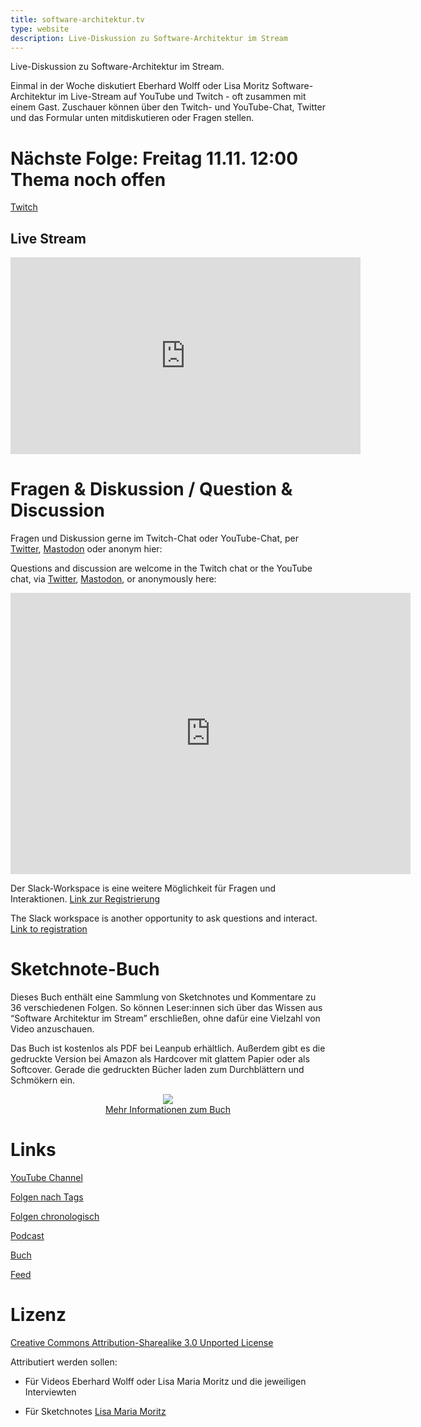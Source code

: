 ```yaml
---
title: software-architektur.tv
type: website
description: Live-Diskussion zu Software-Architektur im Stream
---
```


Live-Diskussion zu Software-Architektur im Stream. 

Einmal in der Woche diskutiert Eberhard Wolff oder Lisa Moritz
Software-Architektur im
Live-Stream auf YouTube und Twitch - oft zusammen mit einem
Gast. Zuschauer können über den Twitch- und YouTube-Chat, Twitter und
das Formular unten mitdiskutieren oder Fragen
stellen. 
 
# Nächste Folge: Freitag 11.11. 12:00 Thema noch offen

[Twitch](https://www.twitch.tv/ebrwolff)

<!-- [Add to calendar](appointment.ics) -->
<!-- [Zum Kalendar hinzufügen](termin.ics) -->

## Live Stream

<center>

<div class="embed-container"> <iframe width="560" height="315"
src="https://www.youtube-nocookie.com/embed/Oc4X7AZpJgA"
frameborder="0" allow="accelerometer; autoplay; clipboard-write;
encrypted-media; gyroscope; picture-in-picture fullscreen"
></iframe> </div>
</center>

<!-- In diesem Stream sieht und hört man Eberhard und Aminata. -->

<!-- ## Live Sketchnoting -->

<!-- <center> -->
<!-- <div aclass="embed-container"> <iframe width="560" height="315" -->
<!-- src="https://www.youtube-nocookie.com/embed/ORKaR3LqkGg" -->
<!-- frameborder="0" allow="accelerometer; autoplay; clipboard-write; -->
<!-- encrypted-media; gyroscope; picture-in-picture" -->
<!-- allowfullscreen></iframe> </div> -->
<!-- </center> -->

<!-- In diesem Stream mal Lisa Sketchnotes und man hört Eberhard und -->
<!-- Adminata dazu. -->

# Fragen & Diskussion  / Question & Discussion

Fragen und Diskussion gerne im Twitch-Chat oder YouTube-Chat, per
[Twitter](https://twitter.com/ewolff),
[Mastodon](https://mastodon.social/web/@ewolff) oder anonym
hier:

Questions and discussion are welcome in the Twitch chat or the
YouTube chat, via [Twitter](https://twitter.com/ewolff),
[Mastodon](https://mastodon.social/web/@ewolff), or
anonymously here:

<div class="embed-container">
<div class="ratio4x3">
<iframe
src="https://docs.google.com/forms/d/e/1FAIpQLSf0xIZkNG_wRJ0IiobVcO3Z-q3dQMcwYTww0wgiWCupZCKM4A/viewform?embedded=true"
width="640" height="450" frameborder="0" marginheight="0"
marginwidth="0">Loading…</iframe>
</div>
</div>

Der Slack-Workspace is eine weitere Möglichkeit für Fragen und
Interaktionen. [Link zur Registrierung](https://join.slack.com/t/softwarearchi-z7a7941/shared_invite/zt-1is9gyson-a2bb_9TsgKu_lLK68SXAsg)

The Slack workspace is another opportunity to ask questions and
interact. [Link to registration](https://join.slack.com/t/softwarearchi-z7a7941/shared_invite/zt-1is9gyson-a2bb_9TsgKu_lLK68SXAsg)


# Sketchnote-Buch

Dieses Buch enthält eine Sammlung von Sketchnotes und Kommentare zu 36
verschiedenen Folgen. So können Leser:innen sich über das Wissen aus
“Software Architektur im Stream” erschließen, ohne dafür eine Vielzahl
von Video anzuschauen.

Das Buch ist kostenlos als PDF bei Leanpub erhältlich. Außerdem gibt
es die gedruckte Version bei Amazon als Hardcover mit glattem Papier
oder als Softcover. Gerade die gedruckten Bücher laden zum
Durchblättern und Schmökern ein. 

<center>

<a href="sketchnote-buch"> <img
src="sketchnote-buch.jpg" /> <br /> Mehr Informationen zum Buch</a>

</center>

# Links

[YouTube Channel](https://www.youtube.com/user/ewolff/)

[Folgen nach Tags](tags.html)

[Folgen chronologisch](chronologisch.html)

[Podcast](podcast.html)

[Buch](/sketchnote-buch)

[Feed](feed.xml)

# Lizenz

[Creative Commons Attribution-Sharealike 3.0 Unported
License](http://creativecommons.org/licenses/by-sa/3.0/)

Attributiert werden sollen:

* Für Videos Eberhard Wolff oder Lisa Maria Moritz und die jeweiligen Interviewten

* Für Sketchnotes [Lisa Maria Moritz](https://twitter.com/Teapot4181)

<a rel="me" href="https://mastodon.social/@ewolff"></a>
